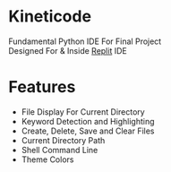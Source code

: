 # Kineticode
Fundamental Python IDE For Final Project<br>
Designed For & Inside [Replit](https://repl.it/) IDE

# Features
<ul>
  <li>File Display For Current Directory</li>
  <li>Keyword Detection and Highlighting</li>
  <li>Create, Delete, Save and Clear Files</li>
  <li>Current Directory Path</li>
  <li>Shell Command Line</li>
  <li>Theme Colors</li>
</ul>
